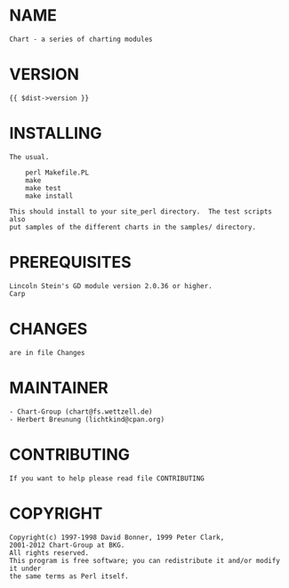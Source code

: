 # NAME

    Chart - a series of charting modules

# VERSION
 
    {{ $dist->version }}

# INSTALLING


    The usual.
 
        perl Makefile.PL
        make
        make test
        make install

    This should install to your site_perl directory.  The test scripts also
    put samples of the different charts in the samples/ directory.


# PREREQUISITES

    Lincoln Stein's GD module version 2.0.36 or higher.
    Carp

# CHANGES

    are in file Changes
    
# MAINTAINER

    - Chart-Group (chart@fs.wettzell.de)
    - Herbert Breunung (lichtkind@cpan.org)


# CONTRIBUTING


    If you want to help please read file CONTRIBUTING


# COPYRIGHT

    Copyright(c) 1997-1998 David Bonner, 1999 Peter Clark, 
    2001-2012 Chart-Group at BKG.
    All rights reserved.
    This program is free software; you can redistribute it and/or modify it under 
    the same terms as Perl itself.
